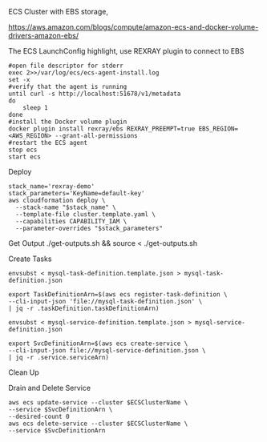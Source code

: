 ECS Cluster with EBS storage,

https://aws.amazon.com/blogs/compute/amazon-ecs-and-docker-volume-drivers-amazon-ebs/

The ECS LaunchConfig highlight, use REXRAY plugin to connect to EBS
```
#open file descriptor for stderr
exec 2>>/var/log/ecs/ecs-agent-install.log
set -x
#verify that the agent is running
until curl -s http://localhost:51678/v1/metadata
do
	sleep 1
done
#install the Docker volume plugin
docker plugin install rexray/ebs REXRAY_PREEMPT=true EBS_REGION=<AWS_REGION> --grant-all-permissions
#restart the ECS agent
stop ecs 
start ecs
```

Deploy

```
stack_name='rexray-demo'
stack_parameters='KeyName=default-key'
aws cloudformation deploy \
  --stack-name "$stack_name" \
  --template-file cluster.template.yaml \
  --capabilities CAPABILITY_IAM \
  --parameter-overrides "$stack_parameters"
```

Get Output
./get-outputs.sh  && source < ./get-outputs.sh 

Create Tasks
```
envsubst < mysql-task-definition.template.json > mysql-task-definition.json 

export TaskDefinitionArn=$(aws ecs register-task-definition \
--cli-input-json 'file://mysql-task-definition.json' \
| jq -r .taskDefinition.taskDefinitionArn)

envsubst < mysql-service-definition.template.json > mysql-service-definition.json

export SvcDefinitionArn=$(aws ecs create-service \
--cli-input-json file://mysql-service-definition.json \
| jq -r .service.serviceArn)

```


Clean Up

Drain and Delete Service
```
aws ecs update-service --cluster $ECSClusterName \
--service $SvcDefinitionArn \
--desired-count 0
aws ecs delete-service --cluster $ECSClusterName \
--service $SvcDefinitionArn
```